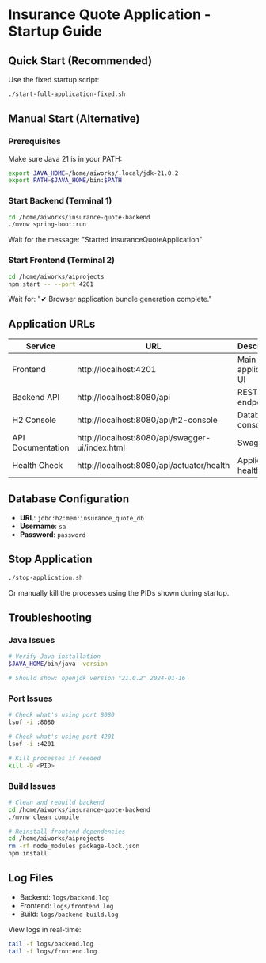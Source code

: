 # Insurance Quote Application - Startup Guide

## Quick Start (Recommended)

Use the fixed startup script:
```bash
./start-full-application-fixed.sh
```

## Manual Start (Alternative)

### Prerequisites
Make sure Java 21 is in your PATH:
```bash
export JAVA_HOME=/home/aiworks/.local/jdk-21.0.2
export PATH=$JAVA_HOME/bin:$PATH
```

### Start Backend (Terminal 1)
```bash
cd /home/aiworks/insurance-quote-backend
./mvnw spring-boot:run
```

Wait for the message: "Started InsuranceQuoteApplication"

### Start Frontend (Terminal 2)
```bash
cd /home/aiworks/aiprojects
npm start -- --port 4201
```

Wait for: "✔ Browser application bundle generation complete."

## Application URLs

| Service | URL | Description |
|---------|-----|-------------|
| Frontend | http://localhost:4201 | Main application UI |
| Backend API | http://localhost:8080/api | REST API endpoints |
| H2 Console | http://localhost:8080/api/h2-console | Database console |
| API Documentation | http://localhost:8080/api/swagger-ui/index.html | Swagger UI |
| Health Check | http://localhost:8080/api/actuator/health | Application health |

## Database Configuration

- **URL**: `jdbc:h2:mem:insurance_quote_db`
- **Username**: `sa`
- **Password**: `password`

## Stop Application

```bash
./stop-application.sh
```

Or manually kill the processes using the PIDs shown during startup.

## Troubleshooting

### Java Issues
```bash
# Verify Java installation
$JAVA_HOME/bin/java -version

# Should show: openjdk version "21.0.2" 2024-01-16
```

### Port Issues
```bash
# Check what's using port 8080
lsof -i :8080

# Check what's using port 4201  
lsof -i :4201

# Kill processes if needed
kill -9 <PID>
```

### Build Issues
```bash
# Clean and rebuild backend
cd /home/aiworks/insurance-quote-backend
./mvnw clean compile

# Reinstall frontend dependencies
cd /home/aiworks/aiprojects
rm -rf node_modules package-lock.json
npm install
```

## Log Files

- Backend: `logs/backend.log`
- Frontend: `logs/frontend.log`
- Build: `logs/backend-build.log`

View logs in real-time:
```bash
tail -f logs/backend.log
tail -f logs/frontend.log
```